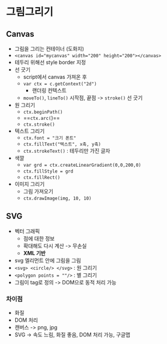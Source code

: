 # 그림그리기
## Canvas
- 그림을 그리는 컨테이너 (도화지)
- `<canvas id="mycanvas" width="200" height="200"></canvas>`
- 테두리 위해선 style border 지정
- 선 긋기
	- script에서 canvas 가져온 후
	- `var ctx = c.getContext("2d")` 
		- 랜더링 컨텍스트
	- `moveTo()`, `lineTo()` 시작점, 끝점 -> `stroke()` 선 긋기
- 원 그리기
	- `ctx.beginPath()`
	- ==`ctx.arc(`)==
	- `ctx.stroke()`
- 텍스트 그리기
	- `ctx.font = "크기 폰트"`
	- `ctx.fillText("텍스트", x축, y축)`
	- `ctx.strokeText()` : 테두리만 가진 글자
- 색깔
	- `var grd = ctx.createLinearGradient(0,0,200,0)`
	- `ctx.fillStyle = grd`
	- `ctx.fillRect()`
- 이미지 그리기
	- 그림 가져오기
	- `ctx.drawImage(img, 10, 10)`

## SVG
- 벡터 그래픽
	- 점에 대한 정보
	- 확대해도 다시 계산 -> 무손실
	- **XML 기반**
- svg 엘리먼트 안에 그림을 그림
- `<svg> <circle/> </svg>` : 원 그리기
- `<polygon points = ""/>` : 별 그리기
- 그림이 tag로 정의 -> DOM으로 동적 처리 가능

### 차이점
- 화질
- DOM 처리
- 캔버스 -> png, jpg
- SVG -> 속도 느림, 화질 좋음, DOM 처리 가능, 구글맵